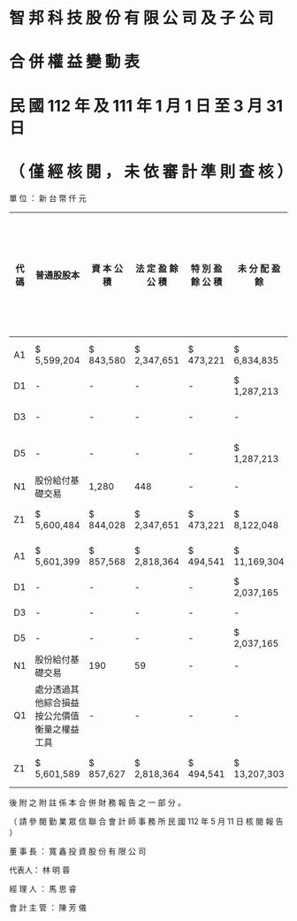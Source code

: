 # 智 邦 科 技 股 份 有 限 公 司 及 子 公 司

# 合 併 權 益 變 動 表

# 民 國 112 年 及 111 年 1 月 1 日 至 3 月 31 日

# （ 僅 經 核 閱 ， 未 依 審 計 準 則 查 核 ）

單 位 ： 新 台 幣 仟 元

|代 碼|普通股股本|資 本 公 積|法 定 盈 餘 公 積|特 別 盈 餘 公 積|未 分 配 盈 餘|透 過 其 他 綜 合 損 益 按 公 允 價 值 衡 量 之 金 融 資 產 未 實 現 損 益|庫 藏 股|票 權 益|總 計|
|---|---|---|---|---|---|---|---|---|---|
|A1|$ 5,599,204|$ 843,580|$ 2,347,651|$ 473,221|$ 6,834,835|( $ 493,628 )|( $ 913 )|( $ 50,999 )|$ 15,552,951|
|D1|-|-|-|-|$ 1,287,213|-|-|-|$ 1,287,213|
|D3|-|-|-|-|-|$ 196,185|( $ 22,905 )|-|$ 173,280|
|D5|-|-|-|-|$ 1,287,213|$ 196,185|( $ 22,905 )|-|$ 1,460,493|
|N1|股份給付基礎交易|1,280|448|-|-|-|-|-|1,728|
|Z1|$ 5,600,484|$ 844,028|$ 2,347,651|$ 473,221|$ 8,122,048|( $ 297,443 )|( $ 23,818 )|( $ 50,999 )|$ 17,015,172|
|A1|$ 5,601,399|$ 857,568|$ 2,818,364|$ 494,541|$ 11,169,304|( $ 371,447 )|( $ 90,569 )|( $ 50,999 )|$ 20,428,161|
|D1|-|-|-|-|$ 2,037,165|-|-|-|$ 2,037,165|
|D3|-|-|-|-|-|$ 17,904|$ 51,398|-|$ 69,302|
|D5|-|-|-|-|$ 2,037,165|$ 17,904|$ 51,398|-|$ 2,106,467|
|N1|股份給付基礎交易|190|59|-|-|-|-|-|249|
|Q1|處分透過其他綜合損益按公允價值衡量之權益工具|-|-|-|-|$ 834|-|( $ 834 )|-|
|Z1|$ 5,601,589|$ 857,627|$ 2,818,364|$ 494,541|$ 13,207,303|( $ 353,543 )|( $ 40,005 )|( $ 50,999 )|$ 22,534,877|

後 附 之 附 註 係 本 合 併 財 務 報 告 之 一 部 分 。

（ 請 參 閱 勤 業 眾 信 聯 合 會 計 師 事 務 所 民 國 112 年 5 月 11 日 核 閱 報 告 ）

董 事 長 ： 寬 鑫 投 資 股 份 有 限 公 司

代表人： 林 明 蓉

經 理 人 ： 馬 思 睿

會 計 主 管 ： 陳 芳 儀